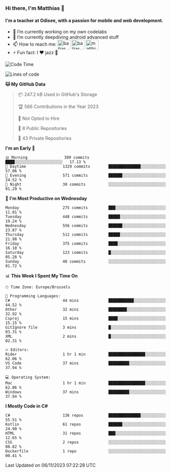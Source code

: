 ### Hi there, I'm Matthias 👋

#### I'm a teacher at Odisee, with a passion for mobile and web development.

- 🔭 I’m currently working on my own codelabs
- 🌱 I’m currently deepdiving android advanced stuff
- 📫 How to reach me: <a href="https://dev.to/batjas" target="_blank"><img align="center" src="https://raw.githubusercontent.com/rahuldkjain/github-profile-readme-generator/master/src/images/icons/Social/devto.svg" alt="batjas" height="30" width="40" /></a>
<a href="https://twitter.com/batjas" target="_blank"><img align="center" src="https://raw.githubusercontent.com/rahuldkjain/github-profile-readme-generator/master/src/images/icons/Social/twitter.svg" alt="batjas" height="30" width="40" /></a>
<a href="https://linkedin.com/in/matthiasdruwé" target="_blank"><img align="center" src="https://raw.githubusercontent.com/rahuldkjain/github-profile-readme-generator/master/src/images/icons/Social/linked-in-alt.svg" alt="matthiasdruwé" height="30" width="40" /></a>
- ⚡ Fun fact: I ❤ jazz 🎷


<!--START_SECTION:waka-->
![Code Time](http://img.shields.io/badge/Code%20Time-872%20hrs%2016%20mins-blue)

![Lines of code](https://img.shields.io/badge/From%20Hello%20World%20I%27ve%20Written-2.6%20million%20lines%20of%20code-blue)

**🐱 My GitHub Data** 

> 📦 247.2 kB Used in GitHub's Storage 
 > 
> 🏆 566 Contributions in the Year 2023
 > 
> 🚫 Not Opted to Hire
 > 
> 📜 8 Public Repositories 
 > 
> 🔑 43 Private Repositories 
 > 
**I'm an Early 🐤** 

```text
🌞 Morning                399 commits         ████░░░░░░░░░░░░░░░░░░░░░   17.13 % 
🌆 Daytime                1329 commits        ██████████████░░░░░░░░░░░   57.06 % 
🌃 Evening                571 commits         ██████░░░░░░░░░░░░░░░░░░░   24.52 % 
🌙 Night                  30 commits          ░░░░░░░░░░░░░░░░░░░░░░░░░   01.29 % 
```
📅 **I'm Most Productive on Wednesday** 

```text
Monday                   275 commits         ███░░░░░░░░░░░░░░░░░░░░░░   11.81 % 
Tuesday                  448 commits         █████░░░░░░░░░░░░░░░░░░░░   19.24 % 
Wednesday                556 commits         ██████░░░░░░░░░░░░░░░░░░░   23.87 % 
Thursday                 512 commits         █████░░░░░░░░░░░░░░░░░░░░   21.98 % 
Friday                   375 commits         ████░░░░░░░░░░░░░░░░░░░░░   16.10 % 
Saturday                 123 commits         █░░░░░░░░░░░░░░░░░░░░░░░░   05.28 % 
Sunday                   40 commits          ░░░░░░░░░░░░░░░░░░░░░░░░░   01.72 % 
```


📊 **This Week I Spent My Time On** 

```text
🕑︎ Time Zone: Europe/Brussels

💬 Programming Languages: 
C#                       44 mins             ███████████░░░░░░░░░░░░░░   44.52 % 
Other                    32 mins             ████████░░░░░░░░░░░░░░░░░   32.92 % 
Csproj                   15 mins             ████░░░░░░░░░░░░░░░░░░░░░   15.15 % 
GitIgnore file           3 mins              █░░░░░░░░░░░░░░░░░░░░░░░░   03.31 % 
XML                      2 mins              █░░░░░░░░░░░░░░░░░░░░░░░░   02.31 % 

🔥 Editors: 
Rider                    1 hr 1 min          ████████████████░░░░░░░░░   62.06 % 
VS Code                  37 mins             █████████░░░░░░░░░░░░░░░░   37.94 % 

💻 Operating System: 
Mac                      1 hr 1 min          ████████████████░░░░░░░░░   62.06 % 
Windows                  37 mins             █████████░░░░░░░░░░░░░░░░   37.94 % 
```

**I Mostly Code in C#** 

```text
C#                       136 repos           ██████████████░░░░░░░░░░░   55.51 % 
Kotlin                   61 repos            ██████░░░░░░░░░░░░░░░░░░░   24.90 % 
HTML                     31 repos            ███░░░░░░░░░░░░░░░░░░░░░░   12.65 % 
CSS                      2 repos             ░░░░░░░░░░░░░░░░░░░░░░░░░   00.82 % 
Dockerfile               1 repo              ░░░░░░░░░░░░░░░░░░░░░░░░░   00.41 % 
```




 Last Updated on 06/11/2023 07:22:28 UTC
<!--END_SECTION:waka-->
